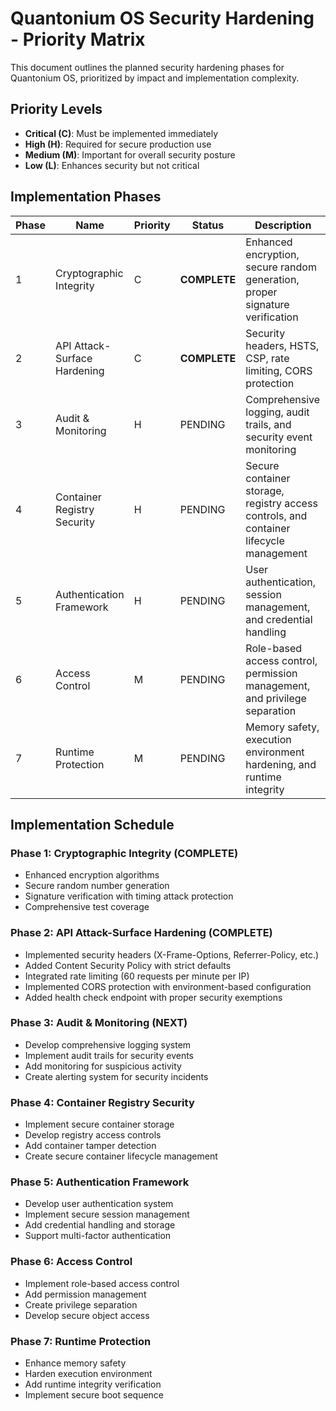 # Quantonium OS Security Hardening - Priority Matrix

This document outlines the planned security hardening phases for Quantonium OS, prioritized by impact and implementation complexity.

## Priority Levels

- **Critical (C)**: Must be implemented immediately
- **High (H)**: Required for secure production use
- **Medium (M)**: Important for overall security posture
- **Low (L)**: Enhances security but not critical

## Implementation Phases

| Phase | Name | Priority | Status | Description |
|-------|------|----------|--------|-------------|
| 1 | Cryptographic Integrity | C | **COMPLETE** | Enhanced encryption, secure random generation, proper signature verification |
| 2 | API Attack-Surface Hardening | C | **COMPLETE** | Security headers, HSTS, CSP, rate limiting, CORS protection |
| 3 | Audit & Monitoring | H | PENDING | Comprehensive logging, audit trails, and security event monitoring |
| 4 | Container Registry Security | H | PENDING | Secure container storage, registry access controls, and container lifecycle management |
| 5 | Authentication Framework | H | PENDING | User authentication, session management, and credential handling |
| 6 | Access Control | M | PENDING | Role-based access control, permission management, and privilege separation |
| 7 | Runtime Protection | M | PENDING | Memory safety, execution environment hardening, and runtime integrity |

## Implementation Schedule

### Phase 1: Cryptographic Integrity (COMPLETE)
- Enhanced encryption algorithms
- Secure random number generation
- Signature verification with timing attack protection
- Comprehensive test coverage

### Phase 2: API Attack-Surface Hardening (COMPLETE)
- Implemented security headers (X-Frame-Options, Referrer-Policy, etc.)
- Added Content Security Policy with strict defaults
- Integrated rate limiting (60 requests per minute per IP)
- Implemented CORS protection with environment-based configuration
- Added health check endpoint with proper security exemptions

### Phase 3: Audit & Monitoring (NEXT)
- Develop comprehensive logging system
- Implement audit trails for security events
- Add monitoring for suspicious activity
- Create alerting system for security incidents

### Phase 4: Container Registry Security
- Implement secure container storage
- Develop registry access controls
- Add container tamper detection
- Create secure container lifecycle management

### Phase 5: Authentication Framework
- Develop user authentication system
- Implement secure session management
- Add credential handling and storage
- Support multi-factor authentication

### Phase 6: Access Control
- Implement role-based access control
- Add permission management
- Create privilege separation
- Develop secure object access

### Phase 7: Runtime Protection
- Enhance memory safety
- Harden execution environment
- Add runtime integrity verification
- Implement secure boot sequence